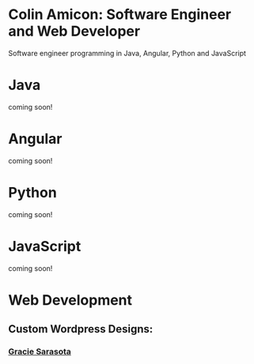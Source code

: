 # Colin Amicon: Software Engineer and Web Developer

Software engineer programming in Java, Angular, Python and JavaScript

# Java
coming soon!

# Angular
coming soon!

# Python
coming soon!

# JavaScript
coming soon!

# Web Development
## Custom Wordpress Designs:
### <a href="https://gracie-sarasota.com/" target="_blank">Gracie Sarasota</a>


